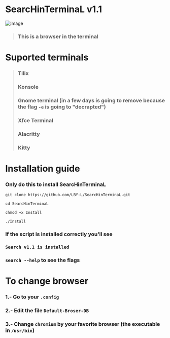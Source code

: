 # **SearcHinTerminaL v1.1**

![image](https://user-images.githubusercontent.com/93894290/178047602-36e5e2e2-a972-46b0-ade2-faffb2f9e949.png)

> ### **This is a browser in the terminal**

# Suported terminals

> ### Tilix
> ### Konsole
> ### Gnome terminal (in a few days is going to remove because the flag `-e` is going to "decrapted")
> ### Xfce Terminal
> ### Alacritty
> ### Kitty

# Installation guide

### Only do this to install SearcHinTerminaL

```
git clone https://github.com/LBY-L/SearcHinTerminaL.git
```

```
cd SearcHinTerminaL
```

```
chmod +x Install
```

```
./Install
```

### **If the script is installed correctly you'll see**

### `Search v1.1 is installed`
 
### `search --help` **to see the flags**
 
# To change browser
 
### **1.- Go to your** `.config`
 
### **2.- Edit the file** `Default-Broser-DB`
 
### **3.- Change** `chromium` **by your favorite browser (the executable in** `/usr/bin`**)**


